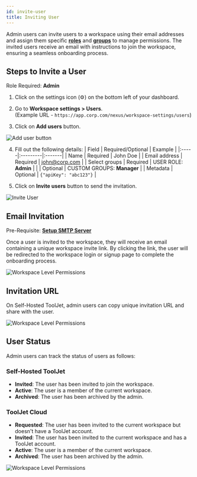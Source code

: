 ```yaml
---
id: invite-user
title: Inviting User
---
```


Admin users can invite users to a workspace using their email addresses and assign them specific **[roles](#)** and **[groups](#)** to manage permissions. The invited users receive an email with instructions to join the workspace, ensuring a seamless onboarding process.

## Steps to Invite a User

Role Required: **Admin** <br/>

1. Click on the settings icon (⚙️) on the bottom left of your dashboard.

2. Go to **Workspace settings > Users**. <br/> 
    (Example URL - `https://app.corp.com/nexus/workspace-settings/users`)

3. Click on **Add users** button.

<img className="screenshot-full" src="/img/user-management/onboard-user/invite-user/add-user.png" alt="Add user button" />

4. Fill out the following details:
    | Field | Required/Optional | Example |
    |:-----|:---------|:-------|
    | Name | Required | John Doe |
    | Email address | Required | john@corp.com |
    | Select groups | Required | USER ROLE: **Admin** |
    | | Optional | CUSTOM GROUPS: **Manager** |
    | Metadata | Optional | `{"apiKey": "abc123"}` |

5. Click on **Invite users** button to send the invitation.

<img className="screenshot-full" src="/img/user-management/onboard-user/invite-user/user-details.png" alt="Invite User" />

## Email Invitation

Pre-Requisite: **[Setup SMTP Server](/docs/tj-setup/smtp-setup/configuration)**

Once a user is invited to the workspace, they will receive an email containing a unique workspace invite link. By clicking the link, the user will be redirected to the workspace login or signup page to complete the onboarding process. 

<img className="screenshot-full" src="/img/user-management/onboard-user/invite-user/email.png" alt="Workspace Level Permissions" />

## Invitation URL 

On Self-Hosted ToolJet, admin users can copy unique invitation URL and share with the user.

<img className="screenshot-full" src="/img/user-management/onboard-user/invite-user/copy-link.png" alt="Workspace Level Permissions" />

## User Status

Admin users can track the status of users as follows:

### Self-Hosted ToolJet

- **Invited**: The user has been invited to join the workspace.
- **Active**: The user is a member of the current workspace.
- **Archived**: The user has been archived by the admin.

### ToolJet Cloud

- **Requested**: The user has been invited to the current workspace but doesn't have a ToolJet account.
- **Invited**: The user has been invited to the current workspace and has a ToolJet account.
- **Active**: The user is a member of the current workspace.
- **Archived**: The user has been archived by the admin.

<img className="screenshot-full" src="/img/user-management/onboard-user/invite-user/user-status.png" alt="Workspace Level Permissions" />

